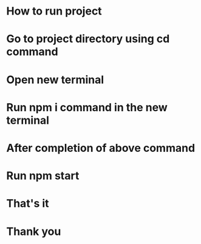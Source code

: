 # How to run project
# Go to project directory using cd command 
# Open new terminal 
# Run npm i command in the new terminal
# After completion of above command
# Run npm start

# That's it

# Thank you